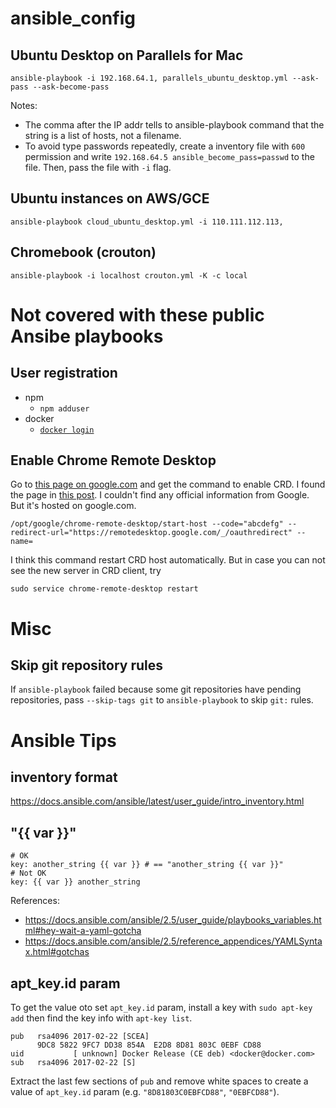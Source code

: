 # ansible_config

## Ubuntu Desktop on Parallels for Mac

```shell
ansible-playbook -i 192.168.64.1, parallels_ubuntu_desktop.yml --ask-pass --ask-become-pass
```

Notes:
- The comma after the IP addr tells to ansible-playbook command that the string is a list of hosts, not a filename.
- To avoid type passwords repeatedly, create a inventory file with `600` permission
  and write `192.168.64.5 ansible_become_pass=passwd` to the file.
  Then, pass the file with `-i` flag.

## Ubuntu instances on AWS/GCE
```shell
ansible-playbook cloud_ubuntu_desktop.yml -i 110.111.112.113,
```

## Chromebook (crouton)
```shell
ansible-playbook -i localhost crouton.yml -K -c local
```

# Not covered with these public Ansibe playbooks
## User registration
- npm
  - `npm adduser`
- docker
  - [`docker login`](https://docs.docker.com/engine/reference/commandline/login/)

## Enable Chrome Remote Desktop
Go to [this page on google.com](https://remotedesktop.google.com/headless) and get the command to enable CRD.
I found the page in [this post](https://groups.google.com/d/msg/gce-discussion/tN9oZs8xWps/b2PtOBTeAQAJ).
I couldn't find any official information from Google. But it's hosted on google.com.

```shell
/opt/google/chrome-remote-desktop/start-host --code="abcdefg" --redirect-url="https://remotedesktop.google.com/_/oauthredirect" --name=
```

I think this command restart CRD host automatically. But in case you can not see the new server in CRD client, try

```shell
sudo service chrome-remote-desktop restart
```

# Misc
## Skip git repository rules
If `ansible-playbook` failed because some git repositories have pending repositories,
pass `--skip-tags git` to `ansible-playbook` to skip `git:` rules.

# Ansible Tips
## inventory format
https://docs.ansible.com/ansible/latest/user_guide/intro_inventory.html

## "{{ var }}"

```
# OK
key: another_string {{ var }} # == "another_string {{ var }}"
# Not OK
key: {{ var }} another_string
```

References:
- https://docs.ansible.com/ansible/2.5/user_guide/playbooks_variables.html#hey-wait-a-yaml-gotcha
- https://docs.ansible.com/ansible/2.5/reference_appendices/YAMLSyntax.html#gotchas

## apt_key.id param
To get the value oto set `apt_key.id` param, install a key with `sudo apt-key add` then
find the key info with `apt-key list`.

```
pub   rsa4096 2017-02-22 [SCEA]
      9DC8 5822 9FC7 DD38 854A  E2D8 8D81 803C 0EBF CD88
uid           [ unknown] Docker Release (CE deb) <docker@docker.com>
sub   rsa4096 2017-02-22 [S]
```

Extract the last few sections of `pub` and remove white spaces to create a value of `apt_key.id` param
(e.g. `"8D81803C0EBFCD88"`, `"0EBFCD88"`).
